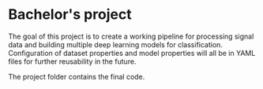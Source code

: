 # Bachelor's project
The goal of this project is to create a working pipeline for processing signal data and building multiple deep learning models for classification. Configuration of dataset properties and model properties will all be in YAML files for further reusability in the future.

The project folder contains the final code. 
